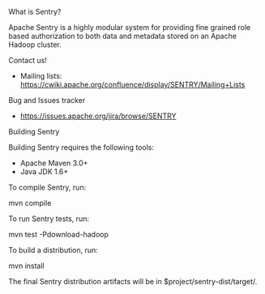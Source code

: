 What is Sentry?

Apache Sentry is a highly modular system for providing fine grained role based authorization to both data and metadata stored on an Apache Hadoop cluster.

Contact us!

* Mailing lists: https://cwiki.apache.org/confluence/display/SENTRY/Mailing+Lists

Bug and Issues tracker

*  https://issues.apache.org/jira/browse/SENTRY

Building Sentry

Building Sentry requires the following tools:

* Apache Maven 3.0+
* Java JDK 1.6+

To compile Sentry, run:

mvn compile

To run Sentry tests, run:

mvn test -Pdownload-hadoop

To build a distribution, run:

mvn install

The final Sentry distribution artifacts will be in $project/sentry-dist/target/.  
